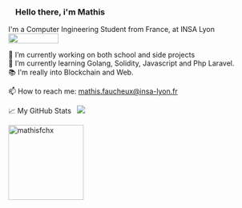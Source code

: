 ### <img src="https://media.giphy.com/media/hvRJCLFzcasrR4ia7z/giphy.gif" width="10px"> Hello there, i'm Mathis <img src="https://media.giphy.com/media/hvRJCLFzcasrR4ia7z/giphy.gif" width="10px">  
  
I'm a Computer Ingineering Student from France, at INSA Lyon [<img src="https://www.insa-lyon.fr/sites/www.insa-lyon.fr/files/logo-blanc.png" width="100" height="20">](https://www.insa-lyon.fr)
  
🔭 I’m currently working on both school and side projects  
🌱 I’m currently learning Golang, Solidity, Javascript and Php Laravel.  
📚 I'm really into Blockchain and Web.  

📫 How to reach me: mathis.faucheux@insa-lyon.fr  

<!---
 **Languages and Tools:**  
-->

📈 My GitHub Stats &nbsp; ![](https://visitor-badge.glitch.me/badge?page_id=mathisfchx.mathisfchx)

<p align="left"> <img src="https://github-readme-stats.vercel.app/api?username=mathisfchx&show_icons=true&theme=gotham" alt="mathisfchx" widht="500" height="150"/>
